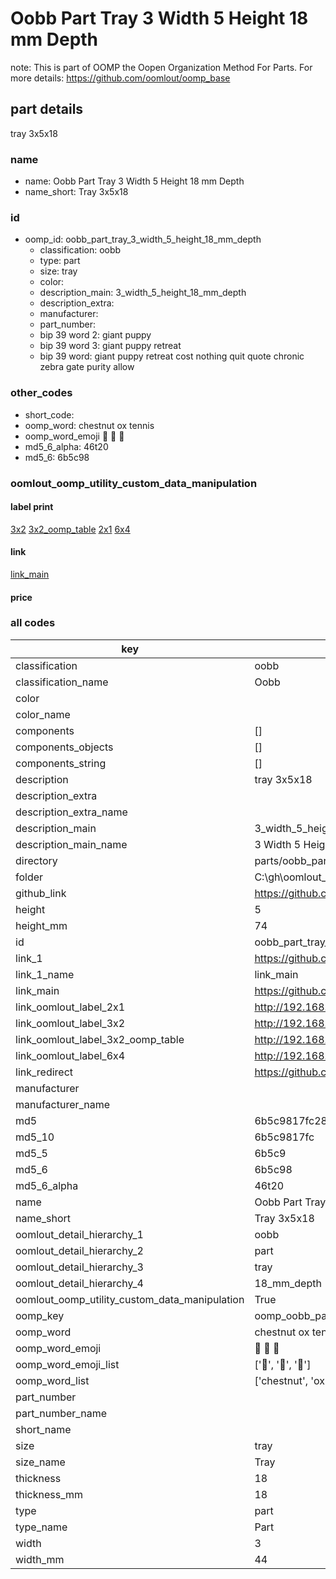 # Oobb Part Tray 3 Width 5 Height 18 mm Depth  

note: This is part of OOMP the Oopen Organization Method For Parts. For more details: https://github.com/oomlout/oomp_base

##  part details
  



tray 3x5x18



### name
* name: Oobb Part Tray 3 Width 5 Height 18 mm Depth
* name_short: Tray 3x5x18 
### id
* oomp_id: oobb_part_tray_3_width_5_height_18_mm_depth
  * classification: oobb
  * type: part
  * size: tray
  * color: 
  * description_main: 3_width_5_height_18_mm_depth
  * description_extra: 
  * manufacturer: 
  * part_number: 
  * bip 39 word 2: giant puppy
  * bip 39 word 3: giant puppy retreat
  * bip 39 word: giant puppy retreat cost nothing quit quote chronic zebra gate purity allow

### other_codes
* short_code: 
* oomp_word: chestnut ox tennis
* oomp_word_emoji :chestnut: :ox: :tennis:
* md5_6_alpha: 46t20
* md5_6: 6b5c98






### oomlout_oomp_utility_custom_data_manipulation
#### label print
[3x2](http://192.168.1.245:1112/?label=oomp%2046t20)
[3x2_oomp_table](http://192.168.1.108:1112/?label=oomp%2046t20)
[2x1](http://192.168.1.242:1112/?label=oomp%2046t20)
[6x4](http://192.168.1.55:1112/?label=oomp%2046t20)    

#### link

[link_main](https://github.com/oomlout/oomlout_oobb_version_4_generated_parts/tree/main/navigation_oomp/oobb/part/tray/3_width_5_height_18_mm_depth/part)                              

#### price







### all codes 
| key | value |  
| --- | --- |  
| classification | oobb |  
| classification_name | Oobb |  
| color |  |  
| color_name |  |  
| components | [] |  
| components_objects | [] |  
| components_string | [] |  
| description | tray 3x5x18 |  
| description_extra |  |  
| description_extra_name |  |  
| description_main | 3_width_5_height_18_mm_depth |  
| description_main_name | 3 Width 5 Height 18 mm Depth |  
| directory | parts/oobb_part_tray_3_width_5_height_18_mm_depth |  
| folder | C:\gh\oomlout_oobb_version_4_generated_parts\parts\oobb_part_tray_3_width_5_height_18_mm_depth |  
| github_link | https://github.com/oomlout/oomlout_oomp_part_src/tree/main/parts/oobb_part_tray_3_width_5_height_18_mm_depth |  
| height | 5 |  
| height_mm | 74 |  
| id | oobb_part_tray_3_width_5_height_18_mm_depth |  
| link_1 | https://github.com/oomlout/oomlout_oobb_version_4_generated_parts/tree/main/navigation_oomp/oobb/part/tray/3_width_5_height_18_mm_depth/part |  
| link_1_name | link_main |  
| link_main | https://github.com/oomlout/oomlout_oobb_version_4_generated_parts/tree/main/navigation_oomp/oobb/part/tray/3_width_5_height_18_mm_depth/part |  
| link_oomlout_label_2x1 | http://192.168.1.242:1112/?label=oomp%2046t20 |  
| link_oomlout_label_3x2 | http://192.168.1.245:1112/?label=oomp%2046t20 |  
| link_oomlout_label_3x2_oomp_table | http://192.168.1.108:1112/?label=oomp%2046t20 |  
| link_oomlout_label_6x4 | http://192.168.1.55:1112/?label=oomp%2046t20 |  
| link_redirect | https://github.com/oomlout/oomlout_oobb_version_4_generated_parts/tree/main/parts/oobb_tray_03_05_18 |  
| manufacturer |  |  
| manufacturer_name |  |  
| md5 | 6b5c9817fc287602bf4b630b702b830d |  
| md5_10 | 6b5c9817fc |  
| md5_5 | 6b5c9 |  
| md5_6 | 6b5c98 |  
| md5_6_alpha | 46t20 |  
| name | Oobb Part Tray 3 Width 5 Height 18 mm Depth |  
| name_short | Tray 3x5x18  |  
| oomlout_detail_hierarchy_1 | oobb |  
| oomlout_detail_hierarchy_2 | part |  
| oomlout_detail_hierarchy_3 | tray |  
| oomlout_detail_hierarchy_4 | 18_mm_depth |  
| oomlout_oomp_utility_custom_data_manipulation | True |  
| oomp_key | oomp_oobb_part_tray_3_width_5_height_18_mm_depth |  
| oomp_word | chestnut ox tennis |  
| oomp_word_emoji | :chestnut: :ox: :tennis: |  
| oomp_word_emoji_list | [':chestnut:', ':ox:', ':tennis:'] |  
| oomp_word_list | ['chestnut', 'ox', 'tennis'] |  
| part_number |  |  
| part_number_name |  |  
| short_name |  |  
| size | tray |  
| size_name | Tray |  
| thickness | 18 |  
| thickness_mm | 18 |  
| type | part |  
| type_name | Part |  
| width | 3 |  
| width_mm | 44 |  
